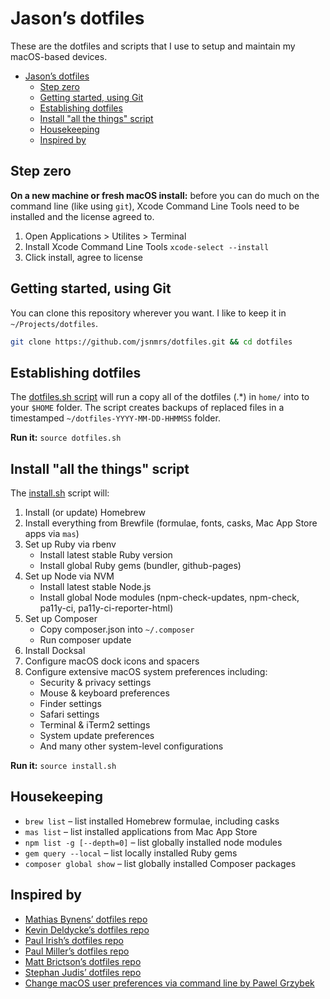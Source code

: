 # Jason’s dotfiles

These are the dotfiles and scripts that I use to setup and maintain my macOS-based devices.

- [Jason’s dotfiles](#jasons-dotfiles)
  - [Step zero](#step-zero)
  - [Getting started, using Git](#getting-started-using-git)
  - [Establishing dotfiles](#establishing-dotfiles)
  - [Install "all the things" script](#install-all-the-things-script)
  - [Housekeeping](#housekeeping)
  - [Inspired by](#inspired-by)

## Step zero

**On a new machine or fresh macOS install:** before you can do much on the command line (like using `git`), Xcode Command Line Tools need to be installed and the license agreed to.

1. Open Applications > Utilites > Terminal
2. Install Xcode Command Line Tools `xcode-select --install`
3. Click install, agree to license

## Getting started, using Git

You can clone this repository wherever you want. I like to keep it in `~/Projects/dotfiles`.

```bash
git clone https://github.com/jsnmrs/dotfiles.git && cd dotfiles
```

## Establishing dotfiles

The [dotfiles.sh script](https://github.com/jsnmrs/dotfiles/blob/main/dotfiles.sh) will run a copy all of the dotfiles (.\*) in `home/` into to your `$HOME` folder. The script creates backups of replaced files in a timestamped `~/dotfiles-YYYY-MM-DD-HHMMSS` folder.

**Run it:** `source dotfiles.sh`

## Install "all the things" script

The [install.sh](https://github.com/jsnmrs/dotfiles/blob/main/install.sh) script will:

1. Install (or update) Homebrew
2. Install everything from Brewfile (formulae, fonts, casks, Mac App Store apps via `mas`)
3. Set up Ruby via rbenv
   - Install latest stable Ruby version
   - Install global Ruby gems (bundler, github-pages)
4. Set up Node via NVM
   - Install latest stable Node.js
   - Install global Node modules (npm-check-updates, npm-check, pa11y-ci, pa11y-ci-reporter-html)
5. Set up Composer
   - Copy composer.json into `~/.composer`
   - Run composer update
6. Install Docksal
7. Configure macOS dock icons and spacers
8. Configure extensive macOS system preferences including:
   - Security & privacy settings
   - Mouse & keyboard preferences
   - Finder settings
   - Safari settings
   - Terminal & iTerm2 settings
   - System update preferences
   - And many other system-level configurations

**Run it:** `source install.sh`

## Housekeeping

- `brew list` – list installed Homebrew formulae, including casks
- `mas list` – list installed applications from Mac App Store
- `npm list -g [--depth=0]` – list globally installed node modules
- `gem query --local` – list locally installed Ruby gems
- `composer global show` – list globally installed Composer packages

## Inspired by

- [Mathias Bynens’ dotfiles repo](https://mths.be/dotfiles)
- [Kevin Deldycke’s dotfiles repo](https://github.com/kdeldycke/dotfiles)
- [Paul Irish’s dotfiles repo](https://github.com/paulirish/dotfiles/)
- [Paul Miller’s dotfiles repo](https://github.com/paulmillr/dotfiles)
- [Matt Brictson’s dotfiles repo](https://github.com/mattbrictson/dotfiles)
- [Stephan Judis’ dotfiles repo](https://github.com/stefanjudis/dotfiles/)
- [Change macOS user preferences via command line by Pawel Grzybek](https://pawelgrzybek.com/change-macos-user-preferences-via-command-line/)
